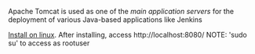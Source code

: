 Apache Tomcat is used as one of the *main application servers* for the deployment of various Java-based applications like Jenkins

[Install on linux](https://www.hostinger.com/tutorials/how-to-install-tomcat-on-ubuntu/). After installing, access http://localhost:8080/
NOTE: 'sudo su' to access as rootuser
